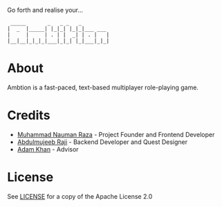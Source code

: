 Go forth and realise your...
```
 _____       _   _ _   _         
|  _  |_____| |_|_| |_|_|___ ___ 
|     |     | . | |  _| | . |   |
|__|__|_|_|_|___|_|_| |_|___|_|_|
```                           

# About
Ambtion is a fast-paced, text-based multiplayer role-playing game.

# Credits
- [Muhammad Nauman Raza](https://github.com/devraza) - Project Founder and Frontend Developer
- [Abdulmujeeb Raji](https://github.com/midnadimple) - Backend Developer and Quest Designer  
- [Adam Khan](https://github.com/NightmaresStuff) - Advisor  

# License
See [LICENSE](LICENSE) for a copy of the Apache License 2.0
